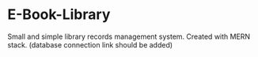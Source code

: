 # E-Book-Library
Small and simple library records management system. Created with MERN stack. (database connection link should be added)
